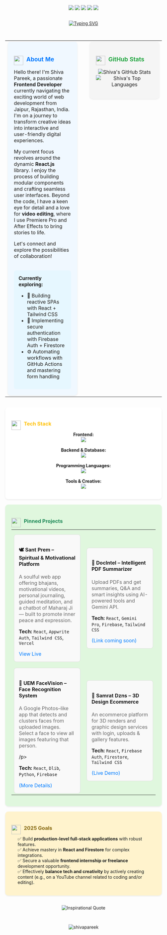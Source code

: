 

<div align="center">
  <a href="https://linkedin.com/in/shivapareek" target="_blank"><img src="https://img.shields.io/badge/LinkedIn-%230077B5.svg?&style=for-the-badge&logo=linkedin&logoColor=white" /></a>
  <a href="https://github.com/shivapareek" target="_blank"><img src="https://img.shields.io/badge/GitHub-%23121011.svg?&style=for-the-badge&logo=github&logoColor=white" /></a>
  <a href="https://shivapareek.github.io/shivaportfolio" target="_blank"><img src="https://img.shields.io/badge/Portfolio-%23000000.svg?&style=for-the-badge&logo=react&logoColor=white" /></a>
  <a href="mailto:pareekshiva2004@gmail.com"><img src="https://img.shields.io/badge/Gmail-%23EA4335.svg?&style=for-the-badge&logo=gmail&logoColor=white" /></a>
  <a href="https://instagram.com/samrat_edition" target="_blank"><img src="https://img.shields.io/badge/Instagram-%23E4405F.svg?&style=for-the-badge&logo=instagram&logoColor=white" /></a>
</div>

<br/>

<p align="center">
  <a href="https://github.com/shivapareek">
    <img src="https://readme-typing-svg.demolab.com?font=Fira+Code&duration=2500&pause=1000&color=36BCF7&center=true&vCenter=true&width=435&lines=Hi,+I'm+Shiva+Pareek;A+Frontend+Craftsman;React+Enthusiast+%F0%9F%A7%AE;Video+Storyteller+%F0%9F%8E%AC" alt="Typing SVG" />
  </a>
</p>

<br/>

<table width="100%">
  <tr>
    <td valign="top" width="50%" style="padding-right:20px;">
      <div style="background-color: #f0f8ff; padding: 20px; border-radius: 10px; box-shadow: 0 2px 4px rgba(0, 0, 0, 0.08);">
        <h3 style="color: #007bff;"><img src="https://emojis.slackmojis.com/emojis/rocket/simple_slack-resized.gif?1687563843" width="30" align="left" style="margin-right: 10px;"> About Me</h3>
        <p>Hello there! I'm Shiva Pareek, a passionate <strong>Frontend Developer</strong> currently navigating the exciting world of web development from Jaipur, Rajasthan, India. I'm on a journey to transform creative ideas into interactive and user-friendly digital experiences.</p>
        <p>My current focus revolves around the dynamic <strong>React.js</strong> library. I enjoy the process of building modular components and crafting seamless user interfaces. Beyond the code, I have a keen eye for detail and a love for <strong>video editing</strong>, where I use Premiere Pro and After Effects to bring stories to life.</p>
        <p>Let's connect and explore the possibilities of collaboration!</p>
        <br>
        <div style="background-color: #e6f7ff; padding: 15px; border-radius: 8px;">
          <strong>Currently exploring:</strong>
          <ul>
            <li>🚀 Building reactive SPAs with React + Tailwind CSS</li>
            <li>🔐 Implementing secure authentication with Firebase Auth + Firestore</li>
            <li>⚙️ Automating workflows with GitHub Actions and mastering form handling</li>
          </ul>
        </div>
      </div>
    </td>
    <td valign="top" width="50%" style="padding-left:20px;">
      <div style="background-color: #f5f5f5; padding: 20px; border-radius: 10px; box-shadow: 0 2px 4px rgba(0, 0, 0, 0.08);">
        <h3 style="color: #28a745;"><img src="https://emojis.slackmojis.com/emojis/bar_chart/simple_slack-resized.gif?1687563904" width="30" align="left" style="margin-right: 10px;"> GitHub Stats</h3>
        <p align="center">
          <img src="https://github-readme-stats.vercel.app/api?username=shivapareek&show_icons=true&theme=tokyonight&hide_border=true&count_private=true" alt="Shiva's GitHub Stats" />
          <br/>
          <img src="https://github-readme-stats.vercel.app/api/top-langs/?username=shivapareek&layout=compact&theme=tokyonight&hide_border=true" alt="Shiva's Top Languages" />
        </p>
      </div>
    </td>
  </tr>
</table>

<br/>

<div style="background-color: #fff; padding: 20px; border-radius: 10px; box-shadow: 0 2px 4px rgba(0, 0, 0, 0.08);">
  <h3 style="color: #ffc107;"><img src="https://emojis.slackmojis.com/emojis/wrench/simple_slack-resized.gif?1687564003" width="30" align="left" style="margin-right: 10px;"> Tech Stack</h3>
 <p align="center">
  <strong>Frontend:</strong><br>
  <img src="https://skillicons.dev/icons?i=html,css,js,react,tailwind,bootstrap" />
  <br><br>
  <strong>Backend & Database:</strong><br>
  <img src="https://skillicons.dev/icons?i=php,mysql,firebase" />
  <br><br>
  <strong>Programming Languages:</strong><br>
  <img src="https://skillicons.dev/icons?i=c,java,python" />
  <br><br>
  <strong>Tools & Creative:</strong><br>
  <img src="https://skillicons.dev/icons?i=figma,vscode,github,pr,ae" />
</p>
</div>

<br/>

<div style="background-color: #e0f7de; padding: 20px; border-radius: 10px; box-shadow: 0 2px 4px rgba(0, 0, 0, 0.08);">
  <h3 style="color: #198754;">
    <img src="https://emojis.slackmojis.com/emojis/pushpin/simple_slack-resized.gif?1687564059" width="30" align="left" style="margin-right: 10px;">
    Pinned Projects
  </h3>
  <table width="100%">
    <tr>
      <!-- 🕊️ SANT PREM -->
      <td width="50%" style="padding-right:10px; padding-top: 15px;">
        <div style="background-color: #f9f9f9; padding: 15px; border-radius: 8px; border: 1px solid #ddd;">
          <h4>🕊️ Sant Prem – Spiritual & Motivational Platform</h4>
          <p style="color: #666;">A soulful web app offering bhajans, motivational videos, personal journaling, guided meditation, and a chatbot of Maharaj Ji — built to promote inner peace and expression.</p>
          <p><strong>Tech:</strong> <code>React</code>, <code>Appwrite Auth</code>, <code>Tailwind CSS</code>, <code>Vercel</code></p>
          <a href="https://sant-prem.vercel.app" target="_blank" style="color: #007bff; text-decoration: none;">View Live</a>
        </div>
      </td>
      <!-- 📄 DOCINTEL -->
      <td width="50%" style="padding-left:10px; padding-top: 15px;">
        <div style="background-color: #f9f9f9; padding: 15px; border-radius: 8px; border: 1px solid #ddd;">
          <h4>📄 DocIntel – Intelligent PDF Summarizer</h4>
          <p style="color: #666;">Upload PDFs and get summaries, Q&A and smart insights using AI-powered tools and Gemini API.</p>
          <p><strong>Tech:</strong> <code>React</code>, <code>Gemini Pro</code>, <code>Firebase</code>, <code>Tailwind CSS</code></p>
          <a href="#" style="color: #007bff; text-decoration: none;">(Link coming soon)</a>
        </div>
      </td>
    </tr>
    <tr>
      <!-- 👤 UEM FACEVISION -->
      <td width="50%" style="padding-right:10px; padding-top: 15px;">
        <div style="background-color: #f9f9f9; padding: 15px; border-radius: 8px; border: 1px solid #ddd;">
          <h4>👤 UEM FaceVision – Face Recognition System</h4>
          <p style="color: #666;">A Google Photos–like app that detects and clusters faces from uploaded images. Select a face to view all images featuring that person.

/p>
          <p><strong>Tech:</strong> <code>React</code>, <code>Dlib</code>, <code>Python</code>, <code>Firebase</code></p>
          <a href="#" style="color: #007bff; text-decoration: none;">(More Details)</a>
        </div>
      </td>
      <!-- 🛒 SAMRAT DZNS -->
      <td width="50%" style="padding-left:10px; padding-top: 15px;">
        <div style="background-color: #f9f9f9; padding: 15px; border-radius: 8px; border: 1px solid #ddd;">
          <h4>🛒 Samrat Dzns – 3D Design Ecommerce</h4>
          <p style="color: #666;">An ecommerce platform for 3D renders and graphic design services with login, uploads & gallery features.</p>
          <p><strong>Tech:</strong> <code>React</code>, <code>Firebase Auth</code>, <code>Firestore</code>, <code>Tailwind CSS</code></p>
          <a href="https://shivapareek.github.io/samratdzns-ecommerce/" style="color: #007bff; text-decoration: none;">(Live Demo)</a>
        </div>
      </td>
    </tr>
  </table>
</div>


<br/>

<div style="background-color: #fff3cd; padding: 20px; border-radius: 10px; box-shadow: 0 2px 4px rgba(0, 0, 0, 0.08);">
  <h3 style="color: #85640a;"><img src="https://emojis.slackmojis.com/emojis/target/simple_slack-resized.gif?1687564105" width="30" align="left" style="margin-right: 10px;"> 2025 Goals</h3>
  <ul style="list-style-type: none; padding-left: 20px;">
    <li>✅ Build <strong>production-level full-stack applications</strong> with robust features.</li>
    <li>✅ Achieve mastery in <strong>React and Firestore</strong> for complex integrations.</li>
    <li>✅ Secure a valuable <strong>frontend internship or freelance</strong> development opportunity.</li>
    <li>✅ Effectively <strong>balance tech and creativity</strong> by actively creating content (e.g., on a YouTube channel related to coding and/or editing).</li>
  </ul>
</div>

<br/>

<p align="center">
  <img src="https://quotes-github-readme.vercel.app/api?type=inspirations&theme=tokyonight" alt="Inspirational Quote" />
</p>

<br/>

<p align="center">
  <img src="https://komarev.com/ghpvc/?username=shivapareek&label=Profile%20views&color=0e75b6&style=flat" alt="shivapareek" />
</p> 
